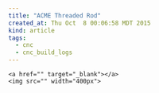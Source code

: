 ```yaml
---
title: "ACME Threaded Rod"
created_at: Thu Oct  8 00:06:58 MDT 2015
kind: article
tags:
  - cnc
  - cnc_build_logs
---
```





~~~~~~~~~~~~~
<a href="" target="_blank"></a>
<img src="" width="400px">
~~~~~~~~~~~~~

